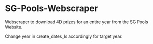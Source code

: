 # SG-Pools-Webscraper

Webscraper to download 4D prizes for an entire year from the SG Pools Website.

Change year in create_dates_ls accordingly for target year.
